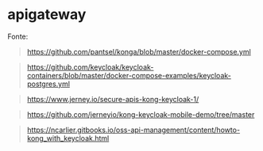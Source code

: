 # apigateway

Fonte: 

> https://github.com/pantsel/konga/blob/master/docker-compose.yml

> https://github.com/keycloak/keycloak-containers/blob/master/docker-compose-examples/keycloak-postgres.yml

> https://www.jerney.io/secure-apis-kong-keycloak-1/

> https://github.com/jerneyio/kong-keycloak-mobile-demo/tree/master

> https://ncarlier.gitbooks.io/oss-api-management/content/howto-kong_with_keycloak.html
